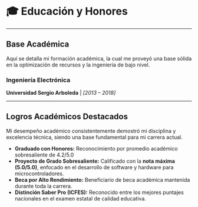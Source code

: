 # 🎓 Educación y Honores

---

## Base Académica
Aquí se detalla mi formación académica, la cual me proveyó una base sólida en la optimización de recursos y la ingeniería de bajo nivel.

### Ingeniería  Electrónica
**Universidad Sergio Arboleda** | *[2013 – 2018]*

---

## Logros Académicos Destacados
Mi desempeño académico consistentemente demostró mi disciplina y excelencia técnica, siendo una base fundamental para mi carrera actual.

* **Graduado con Honores:** Reconocimiento por promedio académico sobresaliente de 4.2/5.0
* **Proyecto de Grado Sobresaliente:** Calificado con la **nota máxima (5.0/5.0)**, enfocado en el desarrollo de software y hardware para microcontroladores.
* **Beca por Alto Rendimiento:** Beneficiario de beca académica mantenida durante toda la carrera.
* **Distinción Saber Pro (ICFES):** Reconocido entre los mejores puntajes nacionales en el examen estatal de calidad educativa.